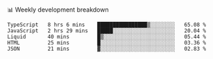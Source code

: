 📊 Weekly development breakdown
<!--START_SECTION:waka-->
```text
TypeScript   8 hrs 6 mins    ████████████████▒░░░░░░░░   65.08 % 
JavaScript   2 hrs 29 mins   █████░░░░░░░░░░░░░░░░░░░░   20.04 % 
Liquid       40 mins         █▒░░░░░░░░░░░░░░░░░░░░░░░   05.44 % 
HTML         25 mins         █░░░░░░░░░░░░░░░░░░░░░░░░   03.36 % 
JSON         21 mins         ▓░░░░░░░░░░░░░░░░░░░░░░░░   02.83 % 
```
<!--END_SECTION:waka-->
